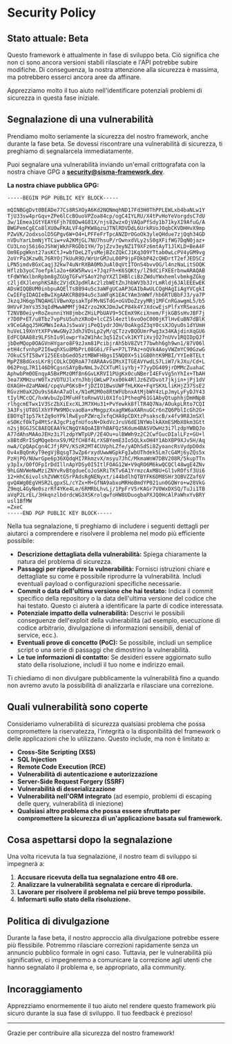 # Security Policy

## Stato attuale: Beta

Questo framework è attualmente in fase di sviluppo beta. Ciò significa che non ci sono ancora versioni stabili rilasciate e l'API potrebbe subire modifiche. Di conseguenza, la nostra attenzione alla sicurezza è massima, ma potrebbero esserci ancora aree da affinare.

Apprezziamo molto il tuo aiuto nell'identificare potenziali problemi di sicurezza in questa fase iniziale.

## Segnalazione di una vulnerabilità

Prendiamo molto seriamente la sicurezza del nostro framework, anche durante la fase beta. Se dovessi riscontrare una vulnerabilità di sicurezza, ti preghiamo di segnalarcela immediatamente.

Puoi segnalare una vulnerabilità inviando un'email crittografata con la nostra chiave GPG a **[security@sisma-framework.dev](mailto:security@sisma-framework.dev)**.

**La nostra chiave pubblica GPG:**

```
-----BEGIN PGP PUBLIC KEY BLOCK-----

mQINBGgDvt0BEADe77Cs8RSXOyA6Kd2NQNmqhND17Fd3H0ThPPLEWLxb4baNLw1Y
TjU33sw4prGqv+ZPe6lCcBOuoVPZoa84cp/ogC4IYLRU/X4tPvHoYeVorgdsC7dU
3w/1Emea1GtYEAY6Fjh7E0Dw4G81X/njs82wzxOjVAQaPfSdy1b71kyXI9AfuG/A
BWGPemCgECo8lXU0wFKALVF4gPKW8qzuJTNlRDVDdL6UrkRVoJOqbCKVDHHvX9mp
PZwVK/2odxsolD5GPgv6W+O4+LPFFeFrTpcANZDrOGoOk3yleQHdue7zjQqh34GD
nVDuYarLbmNjYTCiw+vA2KMjGL7NU7hsuP/rOwnxdVLy2sS0gXFifWG7DqNOjaz+
CU3Lnoj56i6oJShWjWkhFRGDb1YH/7pjZzv3eyNZ1T9XFz6mtAyT1JlKLD+BeA4F
Om9EpgWknt27asKCtJ+wbfDeL2TysMejBZcZQkCJ1Kq3O9YTtab0wLcPV4yGM9vg
2oVrPa3Kzw0L76RYOj7kUuR9D/WrUrGMJuL00P9jpFDkbP42cQHDrtT2efJEDSCz
LPN5imdvBGxCaqj32kw74uNrRXBA0MbJuAl0qVtITOnS4bvvOG/l4nzNaLitSOQK
Hflzb3yoC7oefpkla2o+6KW5Rwvi+7JqzFh+K6SQKty/lZ9dCiFXEErbnwARAQAB
tFdWYWxlbnRpbm8gZGUgTGFwYSAoY2hpYXZlIHBlciBzZWduYWxhemlvbmkgZGkg
c2ljdXJlenphKSA8c2VjdXJpdHlAc2lzbWEtZnJhbWV3b3JrLmRldj6JAlEEEwEK
ADsWIQQBUM0inbpuAQElTsB894u5c3aWFgUCaAP3GAIbAwULCQgHAgIiAgYVCgkI
CwIEFgIDAQIeBwIXgAAKCRB894u5c3aWFqK1EACYAm3nWWf/hb6RTUBbFJ3/ya7P
JkzqJH6qpTNQAHGlVBwnXpsakTpFMvNSTdG+oGVDoZzyyMRj1MFCnRGawgmL5/b5
9HVvFJmYs353qIdMwwWMMfj94Zrzo2KKJDmJwCP84k4YJXdcwEjsPlfxYRSeasz6
T2NVB0eiy+RoZeunniYH8jmbcZHiLPbUAV9+5CEmX9KciXnem/FjkGBSsHvJBF7j
r7D0P+ET/u8Tbz7vpPsU5uhzXRoQ+lcCZ5l4eztl6voOoC000jKTlHvEuBN7dBlK
x9CeGAgqJ5HGMWsIeAaJs5waVjiPeQ1ydrJOH/0oAkgdZ3qY0csXJOyuOs1dYUmH
huVeL19XnYtXFPvWwGNy2JdhJVDsLp2yM/qCTzzvBQOUmrPwg3x34KAjdinXqGU6
EdFCQAA88z9LFShIu9lowprYa2W1hAc3q51ZsCvk1KYTiXvjO27nUVv1RQIDpQJf
jbDeMQop0OAGVnHYgaro8F9zJxm81PcibjrAh5bV8ZVt77bwhh6gh9wn1/87V06l
etH4cfvnhpP2I6wqhXSu8MbPrL08G6i/FFw+P7LTPAz+nQVk4AoyVWZmYC90GzwG
7OkuCSfI58wY125EEsbGedO5ztMBWFH8gsI5NQ0X+5i1GB0htK9MBI/YYIe8TELt
MpPZ8BdGxsLKr8jCOLkCDQRoA77dARAAvGIMsXITGEAVYwdLS7LiW7/kJXu/Cd+L
062PnqL7R1146D9CgsnSAYpBvNmL3vZCXTuMliyYbj+77yyDG409jrDMMcZuahaC
AphwbPm0OEnqyA5BxPMzOMf8n6GvLKRVI1PUgKx0cuNBerI4EFvVg5nYhIx+TbAH
3ea7XMHzurW0TxzVOTUJlxYnJhbjGWLwP7xx00k4RlJz6ZVDvot7jkjin+jPj1dV
OXAGH+d2aMAWd/cpqVuPGKsB+fjDZIO1BwsUWFfHLKKe+FqYSKXLliKHjZ37SsE2
RGvzH0aX2Du9sS6AnA7aOlx/N1eM2M0o8RtWFUbnxAtMjbWY4zLpJmyLyFyDJY43
tIylMCcQC/hxWvbu2pIMFuHFtoRnwVUi0X1fo1PtheqP61G1AbyQtuphhjDmHNpB
rlhgcmETwx1V3ScZbXiExcXLJM7XHu31+PvYewkk8flTR4Q7Na/AOukpLRto7CQI
3A3FsjUT8GlXhYFPW9MOcvaoBa+xMmgpzXxagRW6aXARnuGCr6nZQ6PblIcGh2G+
EBOYqT1p57ktZq9oYPklRwEyoPZWrqJxfqCHA9pCDXtzPsakscB/x4fv9R8JmSXl
eSOKcf0kTp4MtSrAJgcPigfnUfosN+DkdVcJruV6dE1NYWolkAXmESMbX0km3Gtt
n2sj8GGJSC8AEQEAAYkCNgQYAQoAIBYhBAFQzSKdum4BASVOwHz3i7lzdpYWBQJo
A77dAhsMAAoJEHz3i7lzdpYWTpUP/2E4Ou+ulBWWh9z2C2CwfGucDIalLFz+GU+l
x8BtdRrISqMQgebnxS9/M2fCH8f4LrXSBYemE3Io5QLkxOH4Y1AbXBP9XJv5H/Aq
nwA/CpQApCgn4CJfjRPV/KSzR2MT4CUVphLZfe/yADhSdSi8ZyoancRsVydpD0dx
Ov4xBqOnKyT9egVjBqsgT3wZp6rxydUwwWGpkFgIwbUThdek5Lm7cG4Mj6yZQs5x
PzHjPO/NUwrGpe6p36XQdqHI7RkmzvX/msyu7JhC/MkmaWnW7DBV208R/5kupTTn
y3pIx/O0fOFpIrDdIllnApYDSy0I5ItlFOAG12W+V9qRO6M6kwQCQCl48wgE4ZNv
9hLGNVWeNwMziZNYvRvBtgdueCoJoSKRiTKTv6A1YrmzcAxM8U+Gl1vROfsf3Ui6
12+HhC6ivolshZVWKtG5rPAdsRgNENyxt/i44bdlhQTBYFK6DM8SHr3OBVZZaf6V
gvQAWg0EgVHSR2LgpxSL/cYZx+M+GfNA9abxoMRHoBmdYP021un0GQWro+w28VkG
Z9mqL4GyNe0szrRf4YKe4Le/6RMRbLhvLj/1PpFrV5rKAGr7V0WxDXSQ/TuJi1TB
aVqP2LrEL/3HkqnzlbdrdcWG3XSKrolqwfoHW8UDuogbaPXJQ0HcAlPaWhxYvBRY
usl1BfMW
=ZxeC
-----END PGP PUBLIC KEY BLOCK-----
```

Nella tua segnalazione, ti preghiamo di includere i seguenti dettagli per aiutarci a comprendere e risolvere il problema nel modo più efficiente possibile:

* **Descrizione dettagliata della vulnerabilità:** Spiega chiaramente la natura del problema di sicurezza.
* **Passaggi per riprodurre la vulnerabilità:** Fornisci istruzioni chiare e dettagliate su come è possibile riprodurre la vulnerabilità. Includi eventuali payload o configurazioni specifiche necessarie.
* **Commit o data dell'ultima versione che hai testato:** Indica il commit specifico della repository o la data dell'ultima versione del codice che hai testato. Questo ci aiuterà a identificare la parte di codice interessata.
* **Potenziale impatto della vulnerabilità:** Descrivi le possibili conseguenze dell'exploit della vulnerabilità (ad esempio, esecuzione di codice arbitrario, divulgazione di informazioni sensibili, denial of service, ecc.).
* **Eventuali prove di concetto (PoC):** Se possibile, includi un semplice script o una serie di passaggi che dimostrino la vulnerabilità.
* **Le tue informazioni di contatto:** Se desideri essere aggiornato sullo stato della risoluzione, includi il tuo nome e indirizzo email.

Ti chiediamo di non divulgare pubblicamente la vulnerabilità fino a quando non avremo avuto la possibilità di analizzarla e rilasciare una correzione.

## Quali vulnerabilità sono coperte

Consideriamo vulnerabilità di sicurezza qualsiasi problema che possa compromettere la riservatezza, l'integrità o la disponibilità del framework o delle applicazioni che lo utilizzano. Questo include, ma non è limitato a:

* **Cross-Site Scripting (XSS)**
* **SQL Injection**
* **Remote Code Execution (RCE)**
* **Vulnerabilità di autenticazione e autorizzazione**
* **Server-Side Request Forgery (SSRF)**
* **Vulnerabilità di deserializzazione**
* **Vulnerabilità nell'ORM integrato** (ad esempio, problemi di escaping delle query, vulnerabilità di iniezione)
* **Qualsiasi altro problema che possa essere sfruttato per compromettere la sicurezza di un'applicazione basata sul framework.**

## Cosa aspettarsi dopo la segnalazione

Una volta ricevuta la tua segnalazione, il nostro team di sviluppo si impegnerà a:

1. **Accusare ricevuta della tua segnalazione entro 48 ore.**
2. **Analizzare la vulnerabilità segnalata e cercare di riprodurla.**
3. **Lavorare per risolvere il problema nel più breve tempo possibile.**
4. **Informarti sullo stato della risoluzione.**

## Politica di divulgazione

Durante la fase beta, il nostro approccio alla divulgazione potrebbe essere più flessibile. Potremmo rilasciare correzioni rapidamente senza un annuncio pubblico formale in ogni caso. Tuttavia, per le vulnerabilità più significative, ci impegneremo a comunicare la correzione agli utenti che hanno segnalato il problema e, se appropriato, alla community.

## Incoraggiamento

Apprezziamo enormemente il tuo aiuto nel rendere questo framework più sicuro durante la sua fase di sviluppo. Il tuo feedback è prezioso!

---

Grazie per contribuire alla sicurezza del nostro framework!
